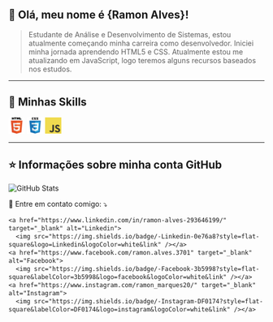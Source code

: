 ## 💜 Olá, meu nome é <strong>{Ramon Alves}!</strong>

> Estudante de Análise e Desenvolvimento de Sistemas, estou atualmente começando minha carreira como desenvolvedor. Iniciei minha jornada aprendendo HTML5 e CSS.  Atualmente estou me atualizando em JavaScript, logo teremos alguns recursos baseados nos estudos. 

----

## 🚀 Minhas Skills

<code><img height="32" src="https://raw.githubusercontent.com/github/explore/80688e429a7d4ef2fca1e82350fe8e3517d3494d/topics/html/html.png" alt="HTML5"/></code>
<code><img height="32" src="https://raw.githubusercontent.com/github/explore/80688e429a7d4ef2fca1e82350fe8e3517d3494d/topics/css/css.png" alt="CSS"/></code>
<code><img height="32" src="https://raw.githubusercontent.com/github/explore/80688e429a7d4ef2fca1e82350fe8e3517d3494d/topics/javascript/javascript.png" alt="Javascript"/></code>

---

## ⭐ Informações sobre minha conta GitHub
![GitHub Stats](https://github-readme-stats.vercel.app/api?username=marquesramon92&show_icons=true)

<p align="left">
  💌 Entre em contato comigo: ⤵️
</p>

 <p align="left">

    <a href="https://www.linkedin.com/in/ramon-alves-293646199/" target="_blank" alt="Linkedin">
      <img src="https://img.shields.io/badge/-Linkedin-0e76a8?style=flat-square&logo=Linkedin&logoColor=white&link" /></a>
    <a href="https://www.facebook.com/ramon.alves.3701" target="_blank" alt="Facebook">
      <img src="https://img.shields.io/badge/-Facebook-3b5998?style=flat-square&labelColor=3b5998&logo=facebook&logoColor=white&link" /></a>
    <a href="https://www.instagram.com/ramon_marques20/" target="_blank" alt="Instagram">
      <img src="https://img.shields.io/badge/-Instagram-DF0174?style=flat-square&labelColor=DF0174&logo=instagram&logoColor=white&link" /></a>
  </p>
